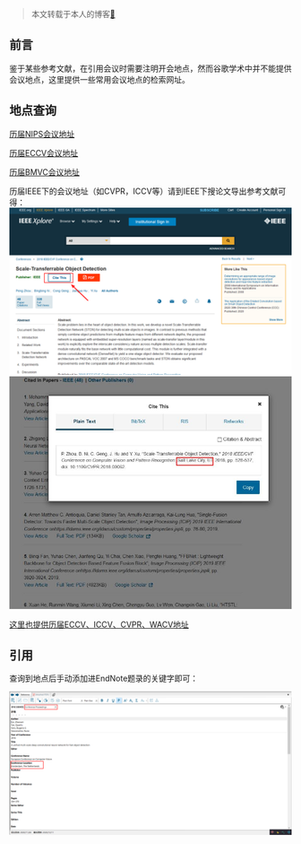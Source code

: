 > 本文转载于本人的博客[🐧](https://qiyuan-z.github.io/)

## 前言

鉴于某些参考文献，在引用会议时需要注明开会地点，然而谷歌学术中并不能提供会议地点，这里提供一些常用会议地点的检索网址。

## 地点查询
[历届NIPS会议地址](https://www.datalearner.com/conference/nips/)

[历届ECCV会议地址](https://link.springer.com/conference/eccv)

[历届BMVC会议地址](https://britishmachinevisionassociation.github.io/bmvc)

历届IEEE下的会议地址（如CVPR，ICCV等）请到IEEE下搜论文导出参考文献可得：
![](2.png)
![](1.jpg)

[这里也提供历届ECCV、ICCV、CVPR、WACV地址](https://www.thecvf.com/?page_id=100)

## 引用

查询到地点后手动添加进EndNote题录的关键字即可：

![](3.png)

